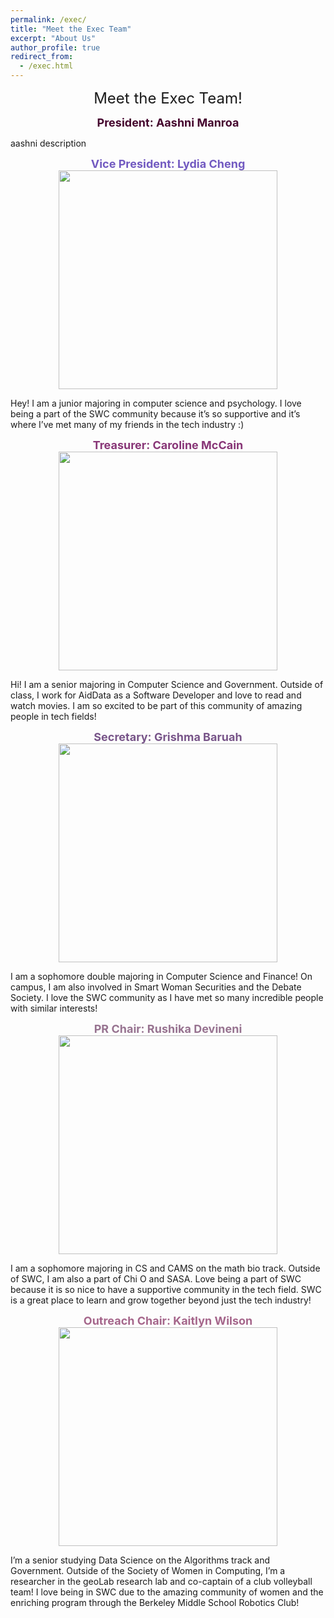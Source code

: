 ```yaml
---
permalink: /exec/
title: "Meet the Exec Team"
excerpt: "About Us"
author_profile: true
redirect_from: 
  - /exec.html
---
```

<p align="center">
  <font size = "5"> Meet the Exec Team! </font>
 </p>
 
<p align="center">
  <font size = "4"> <span style = "color: #45062E"> <b> President: Aashni Manroa </b> </span> </font> 
  
  aashni
  description
</p>

<p align="center">
  <font size = "4"> <span style = "color: #725AC1"> <b> Vice President: Lydia Cheng </b> </span> </font> <br> 
  <img src= "/new_site/images/lydia_2023.jpg" width="350" height="350" > 

  Hey! I am a junior majoring in computer science and psychology. I love being a part of the SWC community because it’s so supportive and it’s where I’ve met many of my friends in the tech industry :) 
  </p>

<p align="center">
  <font size = "4"> <span style = "color: #883677"> <b> Treasurer: Caroline McCain </b> </span> </font> <br> 
  <img src= "/new_site/images/caroline_2023.jpg" width="350" height="350" >

  Hi! I am a senior majoring in Computer Science and Government. Outside of class, I work for AidData as a Software Developer and love to read and watch movies. I am so excited to be part of this community of amazing people in tech fields!
  </p>

<p align="center">
  <font size = "4"> <span style = "color: #785589"> <b> Secretary: Grishma Baruah </b> </span> </font> <br> 
  <img src= "/new_site/images/grishma_2023.jpg" width="350" height="350" >

  I am a sophomore double majoring in Computer Science and Finance! On campus, I am also involved in Smart Woman Securities and the Debate Society. I love the SWC community as I have met so many incredible people with similar interests!
  </p>


<p align="center">
  <font size = "4"> <span style = "color: #977390"> <b> PR Chair: Rushika Devineni </b> </span> </font> <br> 
  <img src= "/new_site/images/rushika_2023.jpg" width="350" height="350" >

  I am a sophomore majoring in CS and CAMS on the math bio track. Outside of SWC, I am also a part of Chi O and SASA. Love being a part of SWC because it is so nice to have a supportive community in the tech field. SWC is a great place to learn and grow together beyond just the tech industry!
  </p>

<p align="center">
  <font size = "4"> <span style = "color: #A5668B"> <b> Outreach Chair: Kaitlyn Wilson </b> </span> </font> <br> 
  <img src= "/new_site/images/kaitlyn_2023.jpg" width="350" height="350" >
  
  I’m a senior studying Data Science on the Algorithms track and Government. Outside of the Society of Women in Computing, I’m a researcher in the geoLab research lab and co-captain of a club volleyball team! I love being in SWC due to the amazing community of women and the enriching program through the Berkeley Middle School Robotics Club!                        
  </p>



